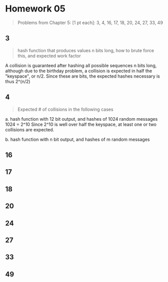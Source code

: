 Homework 05
==============================

> Problems from Chapter 5: [1 pt each]: 3, 4, 16, 17, 18, 20, 24, 27, 33, 49

## 3

> hash function that produces values n bits long, how to brute force this, and expected work factor

A collision is guaranteed after hashing all possible sequences n bits long, although due to the birthday problem, a collision is expected in half the "keyspace", or n/2. Since these are bits, the expected hashes necessary is thus 2^(n/2)

## 4

> Expected # of collisions in the following cases

a. hash function with 12 bit output, and hashes of 1024 random messages
1024 = 2^10
Since 2^10 is well over half the keyspace, at least one or two collisions are expected.

b. hash function with n bit output, and hashes of m random messages


## 16

## 17

## 18

## 20

## 24

## 27

## 33

## 49

